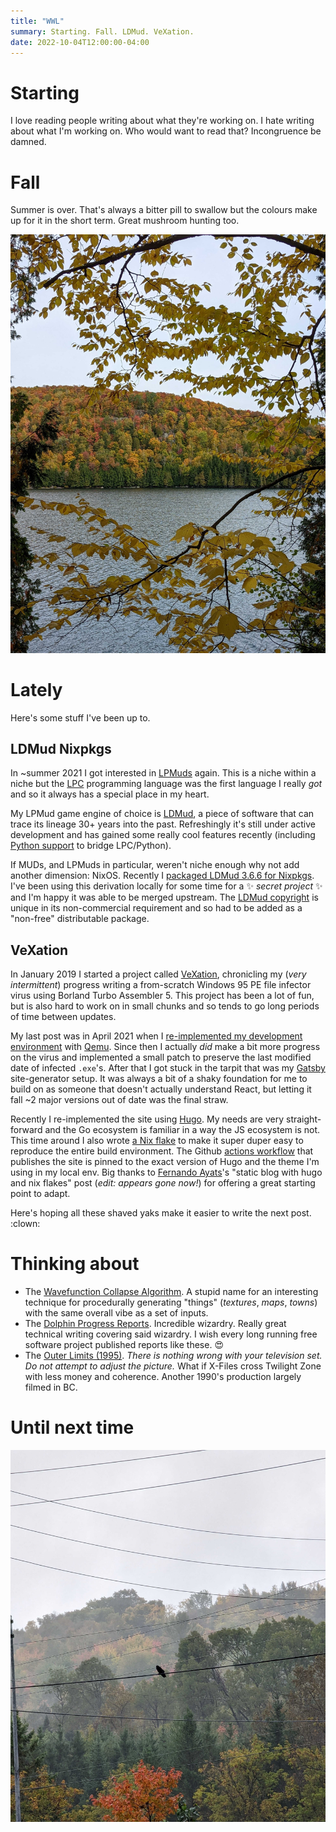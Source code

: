 ```yaml
---
title: "WWL"
summary: Starting. Fall. LDMud. VeXation.
date: 2022-10-04T12:00:00-04:00
---
```


# Starting

I love reading people writing about what they're working on. I hate writing
about what I'm working on. Who would want to read that? Incongruence be damned.

# Fall

Summer is over. That's always a bitter pill to swallow but the colours make up
for it in the short term. Great mushroom hunting too.

![Colours](./colours.jpg)

# Lately

Here's some stuff I've been up to.

## LDMud Nixpkgs

In ~summer 2021 I got interested in [LPMuds] again. This is a niche within
a niche but the [LPC] programming language was the first language I really _got_
and so it always has a special place in my heart.

My LPMud game engine of choice is [LDMud], a piece of software that can trace
its lineage 30+ years into the past. Refreshingly it's still under active
development and has gained some really cool features recently (including
[Python support][ldmud-py] to bridge LPC/Python).

If MUDs, and LPMuds in particular, weren't niche enough why not add another
dimension: NixOS. Recently I [packaged LDMud 3.6.6 for Nixpkgs][ldmud-nix]. I've
been using this derivation locally for some time for a :sparkles: _secret
project_ :sparkles: and I'm happy it was able to be merged upstream. The [LDMud
copyright] is unique in its non-commercial requirement and so had to be added as
a "non-free" distributable package.

[LPMuds]: https://en.wikipedia.org/wiki/LPMud
[LPC]: https://mud.fandom.com/wiki/LPC
[ldmud]: http://ldmud.eu/
[ldmud-py]: https://github.com/ldmud/ldmud/blob/master/doc/concepts/python
[ldmud-nix]: https://github.com/NixOS/nixpkgs/pull/190682
[LDmud copyright]: https://github.com/ldmud/ldmud/blob/64b3588a13fb0c761da62d6deb56dfa380b03c6f/COPYRIGHT#L10-L14

## VeXation

In January 2019 I started a project called [VeXation], chronicling
my (_very intermittent_) progress writing a from-scratch Windows 95 PE file
infector virus using Borland Turbo Assembler 5. This project has been a lot of
fun, but is also hard to work on in small chunks and so tends to go long periods
of time between updates.

My last post was in April 2021 when I [re-implemented my development
environment][vexation-qemu] with [Qemu]. Since then I actually _did_
make a bit more progress on the virus and implemented a small patch to preserve
the last modified date of infected `.exe`'s. After that I got stuck in the
tarpit that was my [Gatsby] site-generator setup. It was always a bit of a shaky
foundation for me to build on as someone that doesn't actually understand React,
but letting it fall ~2 major versions out of date was the final straw.

Recently I re-implemented the site using [Hugo]. My needs are very
straight-forward and the Go ecosystem is familiar in a way the JS ecosystem is
not. This time around I also wrote [a Nix flake][vexation-flake] to make it
super duper easy to reproduce the entire build environment. The Github [actions
workflow] that publishes the site is pinned to the exact version of Hugo and the
theme I'm using in my local env. Big thanks to [Fernando Ayats]'s "static blog
with hugo and nix flakes" post (_edit: appears gone now!_) for offering a great
starting point to adapt.

Here's hoping all these shaved yaks make it easier to write the next post.
:clown:

[VeXation]: https://log.vexation.ca
[qemu]: https://www.qemu.org/
[vexation-qemu]: https://log.vexation.ca/2021/04/switching-to-qemu/
[Gatsby]: https://www.gatsbyjs.com/
[Hugo]: https://gohugo.io/
[vexation-flake]: https://github.com/cpu/vexation/blob/main/site/flake.nix
[actions workflow]: https://github.com/cpu/vexation/blob/main/.github/workflows/deploy.yml
[Fernando Ayats]: https://ayats.org/

# Thinking about

* The [Wavefunction Collapse Algorithm]. A stupid name for an interesting
  technique for procedurally generating "things" (_textures_, _maps_, _towns_)
  with the same overall vibe as a set of inputs.
* The [Dolphin Progress Reports]. Incredible wizardry. Really great technical
  writing covering said wizardry. I wish every long running free software
  project published reports like these. :heart_eyes:
* The [Outer Limits (1995)][outer limits]. _There is nothing wrong with your
  television set. Do not attempt to adjust the picture._ What if X-Files cross
  Twilight Zone with less money and coherence. Another 1990's production largely
  filmed in BC.

[Wavefunction Collapse Algorithm]: https://robertheaton.com/2018/12/17/wavefunction-collapse-algorithm/
[Dolphin Progress Reports]: https://dolphin-emu.org/blog/
[outer limits]: https://en.wikipedia.org/wiki/The_Outer_Limits_(1995_TV_series)

# Until next time

![crow](crow.jpg)
